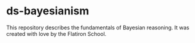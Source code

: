 
# ds-bayesianism


  This repository describes the fundamentals of Bayesian reasoning. It was created with love by the Flatiron School.

